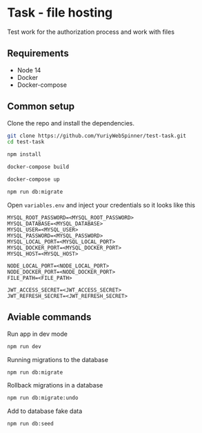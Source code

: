 # Task - file hosting

Test work for the authorization process and work with files

## Requirements

* Node 14
* Docker
* Docker-compose

## Common setup

Clone the repo and install the dependencies.

```bash
git clone https://github.com/YuriyWebSpinner/test-task.git
cd test-task
```

```bash
npm install
```

```bash
docker-compose build
```

```bash
docker-compose up
```

```bash
npm run db:migrate
```

Open `variables.env` and inject your credentials so it looks like this

```
MYSQL_ROOT_PASSWORD=<MYSQL_ROOT_PASSWORD>
MYSQL_DATABASE=<MYSQL_DATABASE>
MYSQL_USER=<MYSQL_USER>
MYSQL_PASSWORD=<MYSQL_PASSWORD>
MYSQL_LOCAL_PORT=<MYSQL_LOCAL_PORT>
MYSQL_DOCKER_PORT=<MYSQL_DOCKER_PORT>
MYSQL_HOST=<MYSQL_HOST>

NODE_LOCAL_PORT=<NODE_LOCAL_PORT>
NODE_DOCKER_PORT=<NODE_DOCKER_PORT>
FILE_PATH=<FILE_PATH>

JWT_ACCESS_SECRET=<JWT_ACCESS_SECRET>
JWT_REFRESH_SECRET=<JWT_REFRESH_SECRET>
```

## Aviable commands

Run app in dev mode

```bash
npm run dev
```

Running migrations to the database

```bash
npm run db:migrate
```

Rollback migrations in a database

```bash
npm run db:migrate:undo
```
Add to database fake data

```bash
npm run db:seed
```
